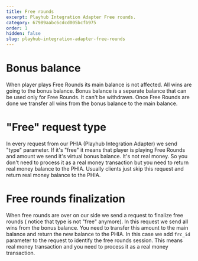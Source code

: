 ```yaml
---
title: Free rounds
excerpt: Playhub Integration Adapter Free rounds.
category: 67989aabc6cdcd005bcfb975
order: 1
hidden: false
slug: playhub-integration-adapter-free-rounds
---
```


# Bonus balance

When player plays Free Rounds its main balance is not affected. All wins are going to the bonus balance.
Bonus balance is a separate balance that can be used only for Free Rounds. It can't be withdrawn.
Once Free Rounds are done we transfer all wins from the bonus balance to the main balance.

# "Free" request type

In every request from our PHIA (Playhub Integration Adapter) we send "type" parameter. If it's "free" it means that player is playing Free Rounds and amount we send it's virtual bonus balance. It's not real money. So you don't need to process it as a real money transaction but you need to return real money balance to the PHIA. Usually clients just skip this request and return real money balance to the PHIA.

# Free rounds finalization

When free rounds are over on our side we send a request to finalize free rounds ( notice that type is not "free" anymore). In this request we send all wins from the bonus balance. You need to transfer this amount to the main balance and return the new balance to the PHIA. In this case we add `frc_id` parameter to the request to identify the free rounds session. This means real money transaction and you need to process it as a real money transaction.
